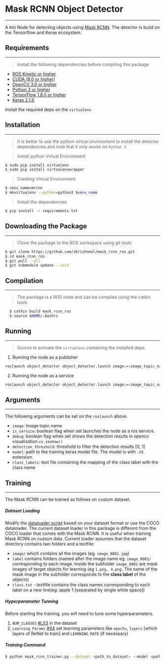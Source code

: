 
# Mask RCNN Object Detector
---
A `ROS` Node for detecting objects using [Mask RCNN](https://github.com/matterport/Mask_RCNN). The detector 
is build on the Tensorflow and Keras ecosystem.  

## Requirements
---
>Install the following dependencies before compiling this package
- [ROS Kinetic or higher](http://wiki.ros.org/kinetic)
- [CUDA (8.0 or higher)](https://developer.nvidia.com/cuda-downloads)
- [OpenCV 3.0 or higher](https://github.com/opencv/opencv)
- [Python 3 or higher](https://www.python.org/download/releases/3.0/)
- [TensorFlow 1.8.0 or higher](https://www.tensorflow.org/)
- [Keras 2.1.6](https://keras.io/)

Install the required deps on the `virtualenv`

## Installation
----
>It is better to use the python *virtual environment* to install the detector dependencies and note that it only works on `Python 3`

>Install python Virtual Environment
```bash
$ sudo pip install virtualenv
$ sudo pip install virtualenvwrapper
```

>Creating Virtual Environment
```bash
$ venv_name=mrcnn
$ mkvirtualenv --python=python3 $venv_name
```

>Install the dependencies
```bash
$ pip install -r requirements.txt
```

## Downloading the Package
---
> Clone the package to the ROS workspace using git tools
```bash
$ git clone https://github.com/iKrishneel/mask_rcnn_ros.git
$ cd mask_rcnn_ros
$ git pull --all
$ git submodule update --init
```

## Compilation
------------
> The package is a ROS node and can be complied using the catkin tools
```bash
  $ catkin build mask_rcnn_ros
  $ source $HOME/.bashrc
```

## Running
---
>Source to activate the `virtualenv` containing the installed deps.

1. Running the node as a publisher
```bash
roslaunch object_detector object_detector.launch image:=<image_topic_name> is_service:=false debug:=true
```
2. Running the node as a service
```bash
roslaunch object_detector object_detector.launch image:=<image_topic_name> is_service:=true debug:=false
```

## Arguments
---
The following arguments can be set on the `roslaunch` above.
- `image`: Image topic name
- `is_service`: boolean flag when set launches the node as a ros service.
- `debug`: boolean flag when set shows the detection results in opencv visualization `cv.imshow()`
- `detection_threshold`: threshold to filter the detection results [0, 1]
- `model`: path to the training keras model file. The model is with `.h5` extension.
- `class_labels`: text file containing the mapping of the class label with the class name

## Training
---
The Mask RCNN can be trained as follows on custom dataset.

##### Dataset Loading
Modify the [dataloader script](https://github.com/iKrishneel/mask_rcnn_ros/blob/master/scripts/train/custom_dataloader.py) based on your dataset format or use the COCO dataloader. The current dataset loader in this package is different from the COCO loader that comes with the Mask RCNN. It is useful when training Mask RCNN on custom data. 
Current loader assumes that the dataset directory contains two folders and a textfile:
- `image/` which contains all the images (eg. `image_0001.jpg`)
- `label` contains folders (named after the image name eg. `image_0001/` corresponding to each image. Inside the subfolder `image_0001` are mask images of target objects for learning (eg `1.png, 4.png`. The name of the mask image in the subfolder corresponds to the **class label** of the objects)
- `class.txt` - textfile contains the class names corresponding to each label on a new line(eg: apple 1 [separated by single white space])

##### Hyperparameter Tunning
Before starting the training, you will need to tune some hyperparameters.

1. `NUM_CLASSES` [#L53](https://github.com/iKrishneel/mask_rcnn_ros/blob/master/scripts/train/mask_rcnn_trainer.py#L53) in the dataset
2. `Learning Params` [#44](https://github.com/iKrishneel/mask_rcnn_ros/blob/master/scripts/train/mask_rcnn_trainer.py#L144) set learning parameters like `epochs`, `layers` [which layers of ReNet to train] and `LEARNING_RATE` (if necessary)

##### Training Command

```bash
$ python mask_rcnn_trainer.py --dataset <path_to_dataset> --model <path_to_model_used_for_initialization>  train
````
